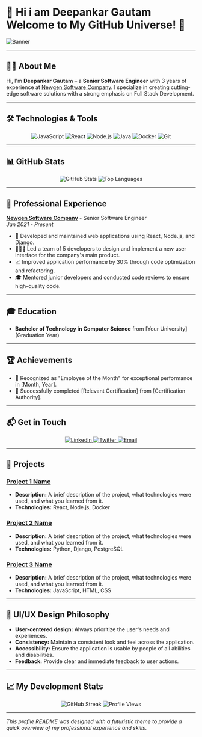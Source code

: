 # 🚀 Hi i am Deepankar Gautam Welcome to My GitHub Universe! 🌌

![Banner](https://your-banner-image-url.com)

---

## 👨‍💻 About Me

Hi, I'm **Deepankar Gautam** – a **Senior Software Engineer** with 3 years of experience at [Newgen Software Company](https://www.newgensoft.com/). I specialize in creating cutting-edge software solutions with a strong emphasis on Full Stack Development.

---

## 🛠 Technologies & Tools

<p align="center">
  <img src="https://img.shields.io/badge/JavaScript-323330?style=for-the-badge&logo=javascript&logoColor=F7DF1E" alt="JavaScript">
  <img src="https://img.shields.io/badge/React-20232A?style=for-the-badge&logo=react&logoColor=61DAFB" alt="React">
  <img src="https://img.shields.io/badge/Node.js-339933?style=for-the-badge&logo=nodedotjs&logoColor=white" alt="Node.js">
  <img src="https://img.shields.io/badge/Java-3776AB?style=for-the-badge&logo=python&logoColor=white" alt="Java">
  <img src="https://img.shields.io/badge/Docker-2496ED?style=for-the-badge&logo=docker&logoColor=white" alt="Docker">
  <img src="https://img.shields.io/badge/Git-F05032?style=for-the-badge&logo=git&logoColor=white" alt="Git">
</p>

---

## 📊 GitHub Stats

<p align="center">
  <img src="https://github-readme-stats.vercel.app/api?username=your_github_username&show_icons=true&theme=radical" alt="GitHub Stats">
  <img src="https://github-readme-stats.vercel.app/api/top-langs/?username=your_github_username&layout=compact&theme=radical" alt="Top Languages">
</p>

---

## 💼 Professional Experience

**[Newgen Software Company](https://www.newgensoft.com/)** - Senior Software Engineer  
*Jan 2021 - Present*

- 🚀 Developed and maintained web applications using React, Node.js, and Django.
- 🧑‍🤝‍🧑 Led a team of 5 developers to design and implement a new user interface for the company's main product.
- 📈 Improved application performance by 30% through code optimization and refactoring.
- 🎓 Mentored junior developers and conducted code reviews to ensure high-quality code.

---

## 🎓 Education

- **Bachelor of Technology in Computer Science** from [Your University] (Graduation Year)

---

## 🏆 Achievements

- 🏅 Recognized as "Employee of the Month" for exceptional performance in [Month, Year].
- 📜 Successfully completed [Relevant Certification] from [Certification Authority].

---

## 📬 Get in Touch

<p align="center">
  <a href="https://www.linkedin.com/in/yourprofile">
    <img src="https://img.shields.io/badge/LinkedIn-0077B5?style=for-the-badge&logo=linkedin&logoColor=white" alt="LinkedIn">
  </a>
  <a href="https://twitter.com/yourtwitterhandle">
    <img src="https://img.shields.io/badge/Twitter-1DA1F2?style=for-the-badge&logo=twitter&logoColor=white" alt="Twitter">
  </a>
  <a href="mailto:your.email@example.com">
    <img src="https://img.shields.io/badge/Email-D14836?style=for-the-badge&logo=gmail&logoColor=white" alt="Email">
  </a>
</p>

---

## 🌟 Projects

### [Project 1 Name](https://github.com/yourusername/project1)
- **Description:** A brief description of the project, what technologies were used, and what you learned from it.
- **Technologies:** React, Node.js, Docker

### [Project 2 Name](https://github.com/yourusername/project2)
- **Description:** A brief description of the project, what technologies were used, and what you learned from it.
- **Technologies:** Python, Django, PostgreSQL

### [Project 3 Name](https://github.com/yourusername/project3)
- **Description:** A brief description of the project, what technologies were used, and what you learned from it.
- **Technologies:** JavaScript, HTML, CSS

---

## 🎨 UI/UX Design Philosophy

- **User-centered design:** Always prioritize the user's needs and experiences.
- **Consistency:** Maintain a consistent look and feel across the application.
- **Accessibility:** Ensure the application is usable by people of all abilities and disabilities.
- **Feedback:** Provide clear and immediate feedback to user actions.

---

## 📈 My Development Stats

<p align="center">
  <img src="https://github-readme-streak-stats.herokuapp.com/?user=your_github_username&theme=radical" alt="GitHub Streak">
  <img src="https://komarev.com/ghpvc/?username=your_github_username&color=blueviolet" alt="Profile Views">
</p>

---

*This profile README was designed with a futuristic theme to provide a quick overview of my professional experience and skills.*
